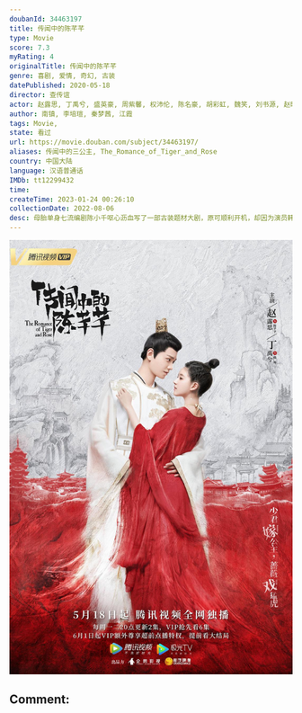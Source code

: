 ```yaml
---
doubanId: 34463197
title: 传闻中的陈芊芊
type: Movie
score: 7.3
myRating: 4
originalTitle: 传闻中的陈芊芊
genre: 喜剧, 爱情, 奇幻, 古装
datePublished: 2020-05-18
director: 查传谊
actor: 赵露思, 丁禹兮, 盛英豪, 周紫馨, 权沛伦, 陈名豪, 胡彩虹, 魏笑, 刘书源, 赵昕, 薛亦伦, 潘麓宇, 陈腾跃, 张婷婷, 郭佳伊, 申屠韩茜, 宁显周, 范晓明, 史艳, 葛昊, 李金燕, 赵梦娇, 李昂, 张皓承, 张渟渟, 钱文青, 喻庆辉, 付强, 吴逸伽, 沈驰, 大昕
author: 南镇, 李培瑄, 秦梦茜, 江霞
tags: Movie, 
state: 看过
url: https://movie.douban.com/subject/34463197/
aliases: 传闻中的三公主, The_Romance_of_Tiger_and_Rose
country: 中国大陆
language: 汉语普通话
IMDb: tt12299432
time: 
createTime: 2023-01-24 00:26:10
collectionDate: 2022-08-06
desc: 母胎单身七流编剧陈小千呕心沥血写了一部古装题材大剧，原可顺利开机，却因为演员韩明星对剧本感情戏质疑过多而崩盘。愤懑难平发誓要证明自己能力的她，意外卡进了自己的剧本，变身花垣城地位尊贵但恶评满满的三公主...
---
```


![image](assets/p2602398693.jpg)

Comment: 
---

